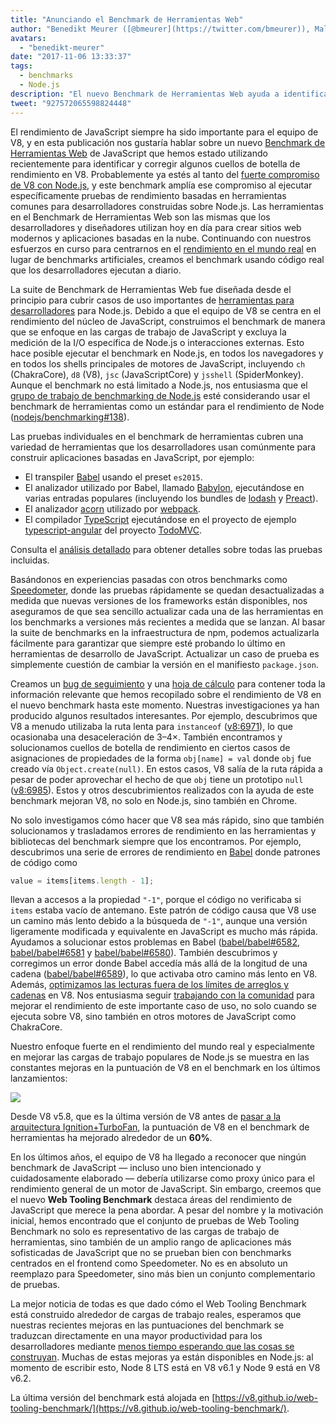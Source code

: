 ```yaml
---
title: "Anunciando el Benchmark de Herramientas Web"
author: "Benedikt Meurer ([@bmeurer](https://twitter.com/bmeurer)), Malabarista de Rendimiento de JavaScript"
avatars: 
  - "benedikt-meurer"
date: "2017-11-06 13:33:37"
tags: 
  - benchmarks
  - Node.js
description: "El nuevo Benchmark de Herramientas Web ayuda a identificar y corregir cuellos de botella de rendimiento en Babel, TypeScript y otros proyectos del mundo real."
tweet: "927572065598824448"
---
```

El rendimiento de JavaScript siempre ha sido importante para el equipo de V8, y en esta publicación nos gustaría hablar sobre un nuevo [Benchmark de Herramientas Web](https://v8.github.io/web-tooling-benchmark) de JavaScript que hemos estado utilizando recientemente para identificar y corregir algunos cuellos de botella de rendimiento en V8. Probablemente ya estés al tanto del [fuerte compromiso de V8 con Node.js](/blog/v8-nodejs), y este benchmark amplía ese compromiso al ejecutar específicamente pruebas de rendimiento basadas en herramientas comunes para desarrolladores construidas sobre Node.js. Las herramientas en el Benchmark de Herramientas Web son las mismas que los desarrolladores y diseñadores utilizan hoy en día para crear sitios web modernos y aplicaciones basadas en la nube. Continuando con nuestros esfuerzos en curso para centrarnos en el [rendimiento en el mundo real](/blog/real-world-performance/) en lugar de benchmarks artificiales, creamos el benchmark usando código real que los desarrolladores ejecutan a diario.

<!--truncate-->
La suite de Benchmark de Herramientas Web fue diseñada desde el principio para cubrir casos de uso importantes de [herramientas para desarrolladores](https://github.com/nodejs/benchmarking/blob/master/docs/use_cases.md#web-developer-tooling) para Node.js. Debido a que el equipo de V8 se centra en el rendimiento del núcleo de JavaScript, construimos el benchmark de manera que se enfoque en las cargas de trabajo de JavaScript y excluya la medición de la I/O específica de Node.js o interacciones externas. Esto hace posible ejecutar el benchmark en Node.js, en todos los navegadores y en todos los shells principales de motores de JavaScript, incluyendo `ch` (ChakraCore), `d8` (V8), `jsc` (JavaScriptCore) y `jsshell` (SpiderMonkey). Aunque el benchmark no está limitado a Node.js, nos entusiasma que el [grupo de trabajo de benchmarking de Node.js](https://github.com/nodejs/benchmarking) esté considerando usar el benchmark de herramientas como un estándar para el rendimiento de Node ([nodejs/benchmarking#138](https://github.com/nodejs/benchmarking/issues/138)).

Las pruebas individuales en el benchmark de herramientas cubren una variedad de herramientas que los desarrolladores usan comúnmente para construir aplicaciones basadas en JavaScript, por ejemplo:

- El transpiler [Babel](https://github.com/babel/babel) usando el preset `es2015`.
- El analizador utilizado por Babel, llamado [Babylon](https://github.com/babel/babylon), ejecutándose en varias entradas populares (incluyendo los bundles de [lodash](https://lodash.com/) y [Preact](https://github.com/developit/preact)).
- El analizador [acorn](https://github.com/ternjs/acorn) utilizado por [webpack](http://webpack.js.org/).
- El compilador [TypeScript](http://www.typescriptlang.org/) ejecutándose en el proyecto de ejemplo [typescript-angular](https://github.com/tastejs/todomvc/tree/master/examples/typescript-angular) del proyecto [TodoMVC](https://github.com/tastejs/todomvc).

Consulta el [análisis detallado](https://github.com/v8/web-tooling-benchmark/blob/master/docs/in-depth.md) para obtener detalles sobre todas las pruebas incluidas.

Basándonos en experiencias pasadas con otros benchmarks como [Speedometer](http://browserbench.org/Speedometer), donde las pruebas rápidamente se quedan desactualizadas a medida que nuevas versiones de los frameworks están disponibles, nos aseguramos de que sea sencillo actualizar cada una de las herramientas en los benchmarks a versiones más recientes a medida que se lanzan. Al basar la suite de benchmarks en la infraestructura de npm, podemos actualizarla fácilmente para garantizar que siempre esté probando lo último en herramientas de desarrollo de JavaScript. Actualizar un caso de prueba es simplemente cuestión de cambiar la versión en el manifiesto `package.json`.

Creamos un [bug de seguimiento](http://crbug.com/v8/6936) y una [hoja de cálculo](https://docs.google.com/spreadsheets/d/14XseWDyiJyxY8_wXkQpc7QCKRgMrUbD65sMaNvAdwXw) para contener toda la información relevante que hemos recopilado sobre el rendimiento de V8 en el nuevo benchmark hasta este momento. Nuestras investigaciones ya han producido algunos resultados interesantes. Por ejemplo, descubrimos que V8 a menudo utilizaba la ruta lenta para `instanceof` ([v8:6971](http://crbug.com/v8/6971)), lo que ocasionaba una desaceleración de 3–4×. También encontramos y solucionamos cuellos de botella de rendimiento en ciertos casos de asignaciones de propiedades de la forma `obj[name] = val` donde `obj` fue creado vía `Object.create(null)`. En estos casos, V8 salía de la ruta rápida a pesar de poder aprovechar el hecho de que `obj` tiene un prototipo `null` ([v8:6985](http://crbug.com/v8/6985)). Estos y otros descubrimientos realizados con la ayuda de este benchmark mejoran V8, no solo en Node.js, sino también en Chrome.

No solo investigamos cómo hacer que V8 sea más rápido, sino que también solucionamos y trasladamos errores de rendimiento en las herramientas y bibliotecas del benchmark siempre que los encontramos. Por ejemplo, descubrimos una serie de errores de rendimiento en [Babel](https://github.com/babel/babel) donde patrones de código como

```js
value = items[items.length - 1];
```

llevan a accesos a la propiedad `"-1"`, porque el código no verificaba si `items` estaba vacío de antemano. Este patrón de código causa que V8 use un camino más lento debido a la búsqueda de `"-1"`, aunque una versión ligeramente modificada y equivalente en JavaScript es mucho más rápida. Ayudamos a solucionar estos problemas en Babel ([babel/babel#6582](https://github.com/babel/babel/pull/6582), [babel/babel#6581](https://github.com/babel/babel/pull/6581) y [babel/babel#6580](https://github.com/babel/babel/pull/6580)). También descubrimos y corregimos un error donde Babel accedía más allá de la longitud de una cadena ([babel/babel#6589](https://github.com/babel/babel/pull/6589)), lo que activaba otro camino más lento en V8. Además, [optimizamos las lecturas fuera de los límites de arreglos y cadenas](https://twitter.com/bmeurer/status/926357262318305280) en V8. Nos entusiasma seguir [trabajando con la comunidad](https://twitter.com/rauchg/status/924349334346276864) para mejorar el rendimiento de este importante caso de uso, no solo cuando se ejecuta sobre V8, sino también en otros motores de JavaScript como ChakraCore.

Nuestro enfoque fuerte en el rendimiento del mundo real y especialmente en mejorar las cargas de trabajo populares de Node.js se muestra en las constantes mejoras en la puntuación de V8 en el benchmark en los últimos lanzamientos:

![](/_img/web-tooling-benchmark/chart.svg)

Desde V8 v5.8, que es la última versión de V8 antes de [pasar a la arquitectura Ignition+TurboFan](/blog/launching-ignition-and-turbofan), la puntuación de V8 en el benchmark de herramientas ha mejorado alrededor de un **60%**.

En los últimos años, el equipo de V8 ha llegado a reconocer que ningún benchmark de JavaScript — incluso uno bien intencionado y cuidadosamente elaborado — debería utilizarse como proxy único para el rendimiento general de un motor de JavaScript. Sin embargo, creemos que el nuevo **Web Tooling Benchmark** destaca áreas del rendimiento de JavaScript que merece la pena abordar. A pesar del nombre y la motivación inicial, hemos encontrado que el conjunto de pruebas de Web Tooling Benchmark no solo es representativo de las cargas de trabajo de herramientas, sino también de un amplio rango de aplicaciones más sofisticadas de JavaScript que no se prueban bien con benchmarks centrados en el frontend como Speedometer. No es en absoluto un reemplazo para Speedometer, sino más bien un conjunto complementario de pruebas.

La mejor noticia de todas es que dado cómo el Web Tooling Benchmark está construido alrededor de cargas de trabajo reales, esperamos que nuestras recientes mejoras en las puntuaciones del benchmark se traduzcan directamente en una mayor productividad para los desarrolladores mediante [menos tiempo esperando que las cosas se construyan](https://xkcd.com/303/). Muchas de estas mejoras ya están disponibles en Node.js: al momento de escribir esto, Node 8 LTS está en V8 v6.1 y Node 9 está en V8 v6.2.

La última versión del benchmark está alojada en [https://v8.github.io/web-tooling-benchmark/](https://v8.github.io/web-tooling-benchmark/).
